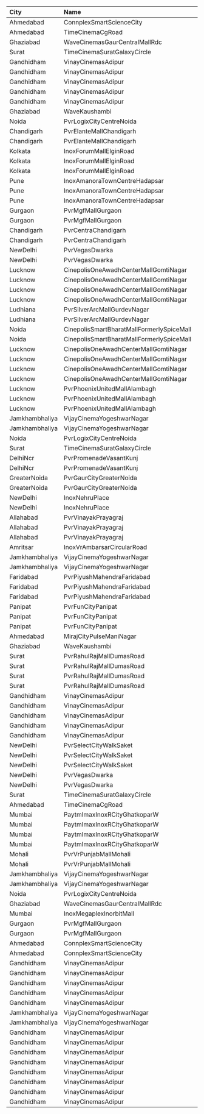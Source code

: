 | City           | Name                                      |  Time | Type               |  Price | Capacity | Booked |
| :------------- | :---------------------------------------- | ----: | :----------------- | -----: | -------: | -----: |
| Ahmedabad      | ConnplexSmartScienceCity                  | 08:00 | DuoSeats1For2Admit |   400₹ |      100 |      0 |
| Ahmedabad      | TimeCinemaCgRoad                          | 09:30 | Infinity1000       | 1,000₹ |       12 |      0 |
| Ghaziabad      | WaveCinemasGaurCentralMallRdc             | 10:00 | Classic            |   100₹ |      107 |      0 |
| Surat          | TimeCinemaSuratGalaxyCircle               | 10:00 | Sofa180            |   180₹ |       34 |      0 |
| Gandhidham     | VinayCinemasAdipur                        | 10:15 | Diamond            |   160₹ |       35 |      0 |
| Gandhidham     | VinayCinemasAdipur                        | 10:15 | Gold               |    80₹ |       42 |      0 |
| Gandhidham     | VinayCinemasAdipur                        | 10:15 | Platinum           |   160₹ |       23 |      0 |
| Gandhidham     | VinayCinemasAdipur                        | 10:15 | Silver             |    80₹ |       42 |      0 |
| Gandhidham     | VinayCinemasAdipur                        | 10:15 | Vip                |   350₹ |        8 |      0 |
| Ghaziabad      | WaveKaushambi                             | 10:15 | Classic            |   110₹ |      112 |      0 |
| Noida          | PvrLogixCityCentreNoida                   | 10:20 | Classic            |   150₹ |       47 |      2 |
| Chandigarh     | PvrElanteMallChandigarh                   | 11:00 | Classic            |   119₹ |       70 |      0 |
| Chandigarh     | PvrElanteMallChandigarh                   | 11:00 | Recliner           |   276₹ |       13 |      2 |
| Kolkata        | InoxForumMallElginRoad                    | 11:00 | DressCircle        |   140₹ |       50 |      0 |
| Kolkata        | InoxForumMallElginRoad                    | 11:00 | Galleria           |   140₹ |       14 |      0 |
| Kolkata        | InoxForumMallElginRoad                    | 11:00 | Royal              |   140₹ |       17 |      0 |
| Pune           | InoxAmanoraTownCentreHadapsar             | 11:00 | Club               |    90₹ |       52 |      0 |
| Pune           | InoxAmanoraTownCentreHadapsar             | 11:00 | Executive          |    90₹ |       10 |      0 |
| Pune           | InoxAmanoraTownCentreHadapsar             | 11:00 | Royale             |   160₹ |        2 |      0 |
| Gurgaon        | PvrMgfMallGurgaon                         | 11:00 | Prime              |   200₹ |       23 |      0 |
| Gurgaon        | PvrMgfMallGurgaon                         | 11:00 | Classic            |   170₹ |       60 |      0 |
| Chandigarh     | PvrCentraChandigarh                       | 11:00 | Prime              |   109₹ |      138 |     72 |
| Chandigarh     | PvrCentraChandigarh                       | 11:00 | Classic            |    94₹ |       84 |     42 |
| NewDelhi       | PvrVegasDwarka                            | 11:10 | Prime              |   255₹ |       44 |      2 |
| NewDelhi       | PvrVegasDwarka                            | 11:10 | Classic            |   240₹ |       54 |      0 |
| Lucknow        | CinepolisOneAwadhCenterMallGomtiNagar     | 11:15 | Normal             |   120₹ |       14 |      0 |
| Lucknow        | CinepolisOneAwadhCenterMallGomtiNagar     | 11:15 | Executive          |   120₹ |       48 |      0 |
| Lucknow        | CinepolisOneAwadhCenterMallGomtiNagar     | 11:15 | Premium            |   120₹ |       27 |      4 |
| Lucknow        | CinepolisOneAwadhCenterMallGomtiNagar     | 11:15 | Vip                |   350₹ |       10 |      0 |
| Ludhiana       | PvrSilverArcMallGurdevNagar               | 11:20 | Prime              |   220₹ |       15 |      2 |
| Ludhiana       | PvrSilverArcMallGurdevNagar               | 11:20 | Classic            |   160₹ |       53 |      0 |
| Noida          | CinepolisSmartBharatMallFormerlySpiceMall | 11:35 | Classic            |   112₹ |       38 |      0 |
| Noida          | CinepolisSmartBharatMallFormerlySpiceMall | 11:35 | Premium            |   112₹ |       61 |      0 |
| Lucknow        | CinepolisOneAwadhCenterMallGomtiNagar     | 12:00 | Normal             |   150₹ |       14 |      0 |
| Lucknow        | CinepolisOneAwadhCenterMallGomtiNagar     | 12:00 | Executive          |   150₹ |       45 |      0 |
| Lucknow        | CinepolisOneAwadhCenterMallGomtiNagar     | 12:00 | Premium            |   150₹ |       26 |      0 |
| Lucknow        | CinepolisOneAwadhCenterMallGomtiNagar     | 12:00 | Vip                |   450₹ |       10 |      0 |
| Lucknow        | PvrPhoenixUnitedMallAlambagh              | 12:00 | Classic            |   140₹ |      134 |      0 |
| Lucknow        | PvrPhoenixUnitedMallAlambagh              | 12:00 | Prime              |   190₹ |       14 |      0 |
| Lucknow        | PvrPhoenixUnitedMallAlambagh              | 12:00 | Recliner           |   290₹ |        6 |      2 |
| Jamkhambhaliya | VijayCinemaYogeshwarNagar                 | 12:00 | Balcony            |    80₹ |      100 |     51 |
| Jamkhambhaliya | VijayCinemaYogeshwarNagar                 | 12:00 | First              |    70₹ |      227 |    114 |
| Noida          | PvrLogixCityCentreNoida                   | 12:35 | Classic            |   200₹ |       48 |     12 |
| Surat          | TimeCinemaSuratGalaxyCircle               | 12:45 | Sofa220            |   220₹ |       34 |      0 |
| DelhiNcr       | PvrPromenadeVasantKunj                    | 12:45 | Classic            |   350₹ |       96 |     48 |
| DelhiNcr       | PvrPromenadeVasantKunj                    | 12:45 | Prime              |   380₹ |       33 |     16 |
| GreaterNoida   | PvrGaurCityGreaterNoida                   | 13:05 | Classic            |   160₹ |       50 |      6 |
| GreaterNoida   | PvrGaurCityGreaterNoida                   | 13:05 | Prime              |   190₹ |        7 |      0 |
| NewDelhi       | InoxNehruPlace                            | 13:15 | Normal             |   202₹ |       97 |      0 |
| NewDelhi       | InoxNehruPlace                            | 13:15 | RoyaleRecliner     |   455₹ |        9 |      0 |
| Allahabad      | PvrVinayakPrayagraj                       | 13:35 | Classic            |   160₹ |       29 |      0 |
| Allahabad      | PvrVinayakPrayagraj                       | 13:35 | Prime              |   180₹ |       36 |     22 |
| Allahabad      | PvrVinayakPrayagraj                       | 13:35 | Recliner           |   320₹ |        4 |      0 |
| Amritsar       | InoxVrAmbarsarCircularRoad                | 15:00 | Normal             |   112₹ |      130 |      0 |
| Jamkhambhaliya | VijayCinemaYogeshwarNagar                 | 15:00 | Balcony            |    80₹ |      100 |     51 |
| Jamkhambhaliya | VijayCinemaYogeshwarNagar                 | 15:00 | First              |    70₹ |      227 |    114 |
| Faridabad      | PvrPiyushMahendraFaridabad                | 15:20 | Classic            |    99₹ |       17 |      7 |
| Faridabad      | PvrPiyushMahendraFaridabad                | 15:20 | ClassicPlus        |   110₹ |       66 |      2 |
| Faridabad      | PvrPiyushMahendraFaridabad                | 15:20 | Prime              |   150₹ |       41 |      0 |
| Panipat        | PvrFunCityPanipat                         | 15:20 | Classic            |   100₹ |       69 |      0 |
| Panipat        | PvrFunCityPanipat                         | 15:20 | Prime              |   100₹ |       84 |     20 |
| Panipat        | PvrFunCityPanipat                         | 15:20 | PrimePlus          |   199₹ |       15 |      0 |
| Ahmedabad      | MirajCityPulseManiNagar                   | 15:20 | Gold               |   150₹ |       24 |      4 |
| Ghaziabad      | WaveKaushambi                             | 15:45 | Classic            |   140₹ |      112 |     21 |
| Surat          | PvrRahulRajMallDumasRoad                  | 15:45 | Recliner           |   320₹ |       24 |      2 |
| Surat          | PvrRahulRajMallDumasRoad                  | 15:45 | Prime              |   160₹ |       87 |     21 |
| Surat          | PvrRahulRajMallDumasRoad                  | 15:45 | Classic            |   130₹ |       30 |      0 |
| Surat          | PvrRahulRajMallDumasRoad                  | 15:45 | ClassicPlus        |   140₹ |       30 |      0 |
| Gandhidham     | VinayCinemasAdipur                        | 15:45 | Diamond            |   160₹ |       35 |      0 |
| Gandhidham     | VinayCinemasAdipur                        | 15:45 | Gold               |    80₹ |       42 |      0 |
| Gandhidham     | VinayCinemasAdipur                        | 15:45 | Platinum           |   160₹ |       23 |      0 |
| Gandhidham     | VinayCinemasAdipur                        | 15:45 | Silver             |    80₹ |       42 |      0 |
| Gandhidham     | VinayCinemasAdipur                        | 15:45 | Vip                |   350₹ |        8 |      0 |
| NewDelhi       | PvrSelectCityWalkSaket                    | 16:05 | ClassicNormal      |   250₹ |       56 |      5 |
| NewDelhi       | PvrSelectCityWalkSaket                    | 16:05 | ClassicSuperior    |   300₹ |       23 |      8 |
| NewDelhi       | PvrSelectCityWalkSaket                    | 16:05 | ReclinersNormal    |   500₹ |        5 |      4 |
| NewDelhi       | PvrVegasDwarka                            | 16:15 | Prime              |   280₹ |       15 |     10 |
| NewDelhi       | PvrVegasDwarka                            | 16:15 | Classic            |   255₹ |      120 |     60 |
| Surat          | TimeCinemaSuratGalaxyCircle               | 16:30 | Infinity350        |   350₹ |       22 |      0 |
| Ahmedabad      | TimeCinemaCgRoad                          | 16:35 | Standard240        |   240₹ |       84 |      0 |
| Mumbai         | PaytmImaxInoxRCityGhatkoparW              | 16:45 | Club               |   160₹ |       30 |      0 |
| Mumbai         | PaytmImaxInoxRCityGhatkoparW              | 16:45 | Executive          |   140₹ |       18 |      0 |
| Mumbai         | PaytmImaxInoxRCityGhatkoparW              | 16:45 | RoyalRecliner      |   280₹ |        4 |      0 |
| Mumbai         | PaytmImaxInoxRCityGhatkoparW              | 16:45 | Royal              |   170₹ |       10 |      0 |
| Mohali         | PvrVrPunjabMallMohali                     | 16:50 | Classic            |   180₹ |       55 |      2 |
| Mohali         | PvrVrPunjabMallMohali                     | 16:50 | Prime              |   210₹ |       24 |      0 |
| Jamkhambhaliya | VijayCinemaYogeshwarNagar                 | 18:00 | Balcony            |    80₹ |      100 |     51 |
| Jamkhambhaliya | VijayCinemaYogeshwarNagar                 | 18:00 | First              |    70₹ |      227 |    114 |
| Noida          | PvrLogixCityCentreNoida                   | 18:20 | Classic            |   250₹ |       47 |      2 |
| Ghaziabad      | WaveCinemasGaurCentralMallRdc             | 19:00 | Classic            |   140₹ |      107 |      0 |
| Mumbai         | InoxMegaplexInorbitMall                   | 19:00 | Kiddles            |   150₹ |       20 |      0 |
| Gurgaon        | PvrMgfMallGurgaon                         | 19:15 | Prime              |   300₹ |       23 |      0 |
| Gurgaon        | PvrMgfMallGurgaon                         | 19:15 | Classic            |   250₹ |       60 |      4 |
| Ahmedabad      | ConnplexSmartScienceCity                  | 19:45 | Miller             |   150₹ |      100 |      0 |
| Ahmedabad      | ConnplexSmartScienceCity                  | 19:45 | Lounger            |   150₹ |      100 |      0 |
| Gandhidham     | VinayCinemasAdipur                        | 19:45 | Diamond            |   160₹ |       35 |      0 |
| Gandhidham     | VinayCinemasAdipur                        | 19:45 | Gold               |    80₹ |       42 |      0 |
| Gandhidham     | VinayCinemasAdipur                        | 19:45 | Platinum           |   160₹ |       20 |      0 |
| Gandhidham     | VinayCinemasAdipur                        | 19:45 | Silver             |    80₹ |       42 |      0 |
| Gandhidham     | VinayCinemasAdipur                        | 19:45 | Vip                |   350₹ |        8 |      0 |
| Jamkhambhaliya | VijayCinemaYogeshwarNagar                 | 21:30 | Balcony            |    80₹ |      100 |     51 |
| Jamkhambhaliya | VijayCinemaYogeshwarNagar                 | 21:30 | First              |    70₹ |      227 |    114 |
| Gandhidham     | VinayCinemasAdipur                        | 22:20 | Diamond            |   160₹ |      100 |      0 |
| Gandhidham     | VinayCinemasAdipur                        | 22:20 | Gold               |    80₹ |       77 |      0 |
| Gandhidham     | VinayCinemasAdipur                        | 22:20 | Platinum           |   160₹ |       35 |      0 |
| Gandhidham     | VinayCinemasAdipur                        | 22:20 | Silver             |    80₹ |       41 |      0 |
| Gandhidham     | VinayCinemasAdipur                        | 22:31 | Diamond            |   160₹ |      100 |      0 |
| Gandhidham     | VinayCinemasAdipur                        | 22:31 | Gold               |    80₹ |       77 |      0 |
| Gandhidham     | VinayCinemasAdipur                        | 22:31 | Platinum           |   160₹ |       35 |      0 |
| Gandhidham     | VinayCinemasAdipur                        | 22:31 | Silver             |    80₹ |       41 |      0 |